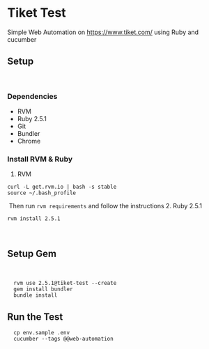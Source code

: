 # Tiket Test
Simple Web Automation on https://www.tiket.com/ using Ruby and cucumber
​
## Setup
​
### Dependencies
- RVM
- Ruby 2.5.1
- Git
- Bundler
- Chrome
​
### Install RVM & Ruby
1. RVM
​
  ```
  curl -L get.rvm.io | bash -s stable
  source ~/.bash_profile
  ```
​
  Then run `rvm requirements` and follow the instructions
​
2. Ruby 2.5.1
​
  ```
  rvm install 2.5.1
  ```
​
## Setup Gem
​
  ```
    rvm use 2.5.1@tiket-test --create
    gem install bundler
    bundle install
  ```

## Run the Test

  ```
    cp env.sample .env
    cucumber --tags @@web-automation
  ```